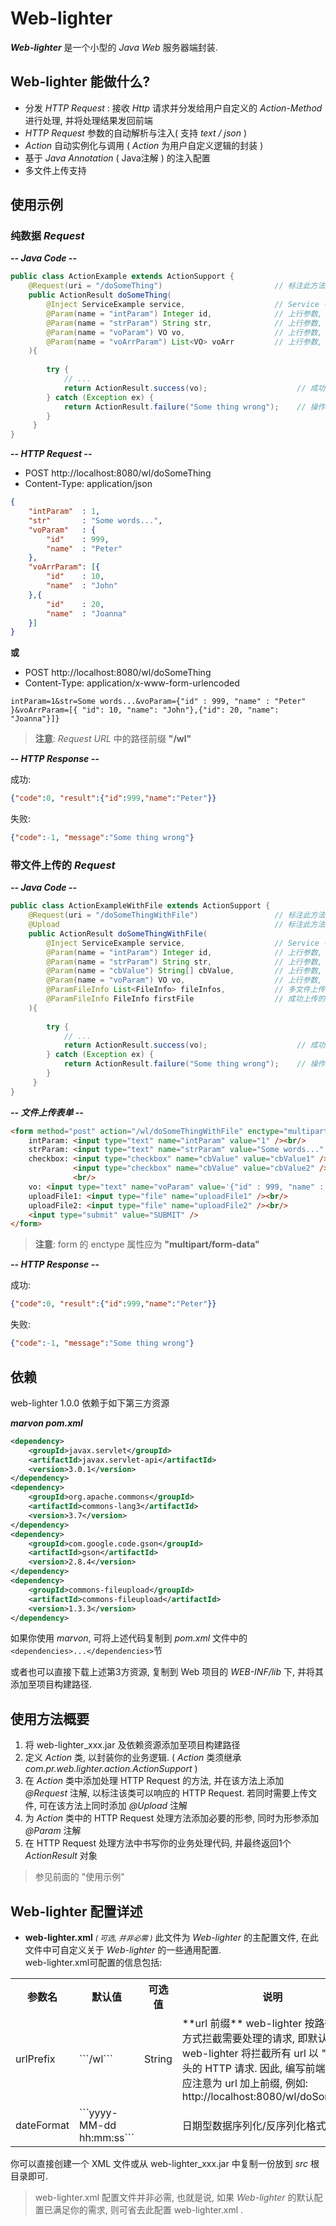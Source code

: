 # Web-lighter
___Web-lighter___ 是一个小型的 _Java Web_ 服务器端封装.

## Web-lighter 能做什么? 
- 分发 _HTTP Request_ : 接收 _Http_ 请求并分发给用户自定义的 _Action-Method_ 进行处理, 并将处理结果发回前端
- _HTTP Request_ 参数的自动解析与注入( 支持 _text / json_ )
- _Action_ 自动实例化与调用 ( _Action_ 为用户自定义逻辑的封装 )
- 基于 _Java Annotation_ ( Java注解 ) 的注入配置
- 多文件上传支持


## 使用示例
### 纯数据 _Request_
___-- Java Code --___
```java
public class ActionExample extends ActionSupport {
    @Request(uri = "/doSomeThing")                         // 标注此方法可以接收的 url
    public ActionResult doSomeThing(
        @Inject ServiceExample service,                    // Service - Action中需要使用到的Servie对象, 自动实例化并注入
        @Param(name = "intParam") Integer id,              // 上行参数, Integer
        @Param(name = "strParam") String str,              // 上行参数, String
        @Param(name = "voParam") VO vo,                    // 上行参数, VO (值对象, 用于封装数据的值对象, 可以是标准的 JavaBean)
        @Param(name = "voArrParam") List<VO> voArr         // 上行参数, List<VO>
    ){
            
        try {
            // ...
            return ActionResult.success(vo);                    // 成功, 直接将前端传来的voParam回传
        } catch (Exception ex) {
            return ActionResult.failure("Some thing wrong");    // 操作失败
        }
     }
}
```

___-- HTTP Request --___

- POST http://localhost:8080/wl/doSomeThing
- Content-Type: application/json
```json
{
    "intParam"  : 1,
    "str"       : "Some words...",
    "voParam"   : {
        "id"    : 999,
        "name"  : "Peter"
    },
    "voArrParam": [{
        "id"    : 10,
        "name"  : "John"
    },{
        "id"    : 20,
        "name"  : "Joanna"
    }]
}
```
__或__

- POST http://localhost:8080/wl/doSomeThing
- Content-Type: application/x-www-form-urlencoded
```text
intParam=1&str=Some words...&voParam={"id" : 999, "name" : "Peter" }&voArrParam=[{ "id": 10, "name": "John"},{"id": 20, "name": "Joanna"}]}
```
> __注意__: _Request URL_ 中的路径前缀 __"/wl"__

___-- HTTP Response --___

成功:
```json
{"code":0, "result":{"id":999,"name":"Peter"}}
```
失败:
```json
{"code":-1, "message":"Some thing wrong"}
```


### 带文件上传的 _Request_
___-- Java Code --___
```java
public class ActionExampleWithFile extends ActionSupport {
    @Request(uri = "/doSomeThingWithFile")                 // 标注此方法可以接收的 url
    @Upload                                                // 标注此方法可支持文件上传
    public ActionResult doSomeThingWithFile(
        @Inject ServiceExample service,                    // Service - Action中需要使用到的Servie对象, 自动实例化并注入
        @Param(name = "intParam") Integer id,              // 上行参数, Integer
        @Param(name = "strParam") String str,              // 上行参数, String
        @Param(name = "cbValue") String[] cbValue,         // 上行参数, 复选框的值
        @Param(name = "voParam") VO vo,                    // 上行参数, VO (值对象, 用于封装数据的值对象, 可以是标准的 JavaBean)
        @ParamFileInfo List<FileInfo> fileInfos,           // 多文件上传时注入所有成功上传的文件信息
        @ParamFileInfo FileInfo firstFile                  // 成功上传的第1个文件的信息
    ){
            
        try {
            // ...
            return ActionResult.success(vo);                    // 成功, 直接将前端传来的voParam回传
        } catch (Exception ex) {
            return ActionResult.failure("Some thing wrong");    // 操作失败
        }
     }
}
```

___-- 文件上传表单 --___
```html
<form method="post" action="/wl/doSomeThingWithFile" enctype="multipart/form-data">
    intParam: <input type="text" name="intParam" value="1" /><br/>
    strParam: <input type="text" name="strParam" value="Some words..." /><br/>
    checkbox: <input type="checkbox" name="cbValue" value="cbValue1" />cbValue1
              <input type="checkbox" name="cbValue" value="cbValue2" />cbValue2
              <br/>
    vo: <input type="text" name="voParam" value='{"id" : 999, "name" : "Peter" }' /><br/>
    uploadFile1: <input type="file" name="uploadFile1" /><br/>
    uploadFile2: <input type="file" name="uploadFile2" /><br/>
    <input type="submit" value="SUBMIT" />
</form>
```
> __注意__: form 的 enctype 属性应为 __"multipart/form-data"__

___-- HTTP Response --___

成功:
```json
{"code":0, "result":{"id":999,"name":"Peter"}}
```
失败:
```json
{"code":-1, "message":"Some thing wrong"}
```

## 依赖
web-lighter 1.0.0 依赖于如下第三方资源 

___marvon pom.xml___
```xml
<dependency>
    <groupId>javax.servlet</groupId>
    <artifactId>javax.servlet-api</artifactId>
    <version>3.0.1</version>
</dependency>
<dependency>
    <groupId>org.apache.commons</groupId>
    <artifactId>commons-lang3</artifactId>
    <version>3.7</version>
</dependency>
<dependency>
    <groupId>com.google.code.gson</groupId>
    <artifactId>gson</artifactId>
    <version>2.8.4</version>
</dependency>
<dependency>
    <groupId>commons-fileupload</groupId>
    <artifactId>commons-fileupload</artifactId>
    <version>1.3.3</version>
</dependency>
```
如果你使用 _marvon_, 可将上述代码复制到 _pom.xml_ 文件中的 ```<dependencies>...</dependencies>```节

或者也可以直接下载上述第3方资源, 复制到 Web 项目的 _WEB-INF/lib_ 下, 并将其添加至项目构建路径.


## 使用方法概要
1. 将 web-lighter_xxx.jar 及依赖资源添加至项目构建路径
2. 定义 _Action_ 类, 以封装你的业务逻辑. ( _Action_ 类须继承 _com.pr.web.lighter.action.ActionSupport_ )
3. 在 _Action_ 类中添加处理 HTTP Request 的方法, 并在该方法上添加 _@Request_ 注解, 以标注该类可以响应的 HTTP Request. 若同时需要上传文件, 可在该方法上同时添加 _@Upload_ 注解
4. 为 _Action_ 类中的 HTTP Request 处理方法添加必要的形参, 同时为形参添加 _@Param_ 注解
5. 在 HTTP Request 处理方法中书写你的业务处理代码, 并最终返回1个 _ActionResult_ 对象
> 参见前面的 "使用示例"

## Web-lighter 配置详述
- **web-lighter.xml**  _<small>( 可选, 并非必需 )</small>_
此文件为 _Web-lighter_ 的主配置文件, 在此文件中可自定义关于 _Web-lighter_ 的一些通用配置.  
web-lighter.xml可配置的信息包括:
<table width="100%">
    	<tr>
        	<th>参数名</th>
        	<th>默认值</th>
        	<th>可选值</th>
        	<th>说明</th>
    	</tr>
	<tr>
       	<td>urlPrefix</td>
       	<td>```/wl```</td>
       	<td>String</td>
       	<td>**url 前缀**  
			web-lighter 按路径匹配方式拦截需要处理的请求, 即默认状态下, web-lighter 将拦截所有 url 以 "/wl" 开头的 HTTP 请求.   
			因此, 编写前端代码时应注意为 url 加上前缀, 例如: http://localhost:8080/wl/doSomething
		</td>
    	</tr>
	<tr>
       	<td>dateFormat</td>
       	<td>```yyyy-MM-dd hh:mm:ss```</td>
       	<td></td>
       	<td>日期型数据序列化/反序列化格式.</td>
    	</tr>
</table>

你可以直接创建一个 XML 文件或从 web-lighter_xxx.jar 中复制一份放到 _src_ 根目录即可.  
  > web-lighter.xml 配置文件并非必需, 也就是说, 如果 _Web-lighter_ 的默认配置已满足你的需求, 则可省去此配置 web-lighter.xml .
